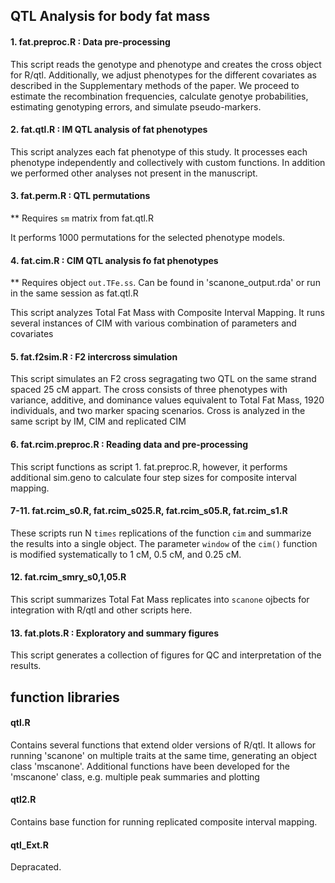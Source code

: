 ## QTL Analysis for body fat mass

#### 1. fat.preproc.R : Data pre-processing

This script reads the genotype and phenotype and creates the cross object for R/qtl.  Additionally, we adjust phenotypes for the different covariates as described in the Supplementary methods of the paper.  We proceed to estimate the recombination frequencies, calculate genotye probabilities, estimating genotyping errors, and simulate pseudo-markers.

#### 2. fat.qtl.R : IM QTL analysis of fat phenotypes

This script analyzes each fat phenotype of this study.  It processes each phenotype independently and collectively with custom functions.  In addition we performed other analyses not present in the manuscript.

#### 3. fat.perm.R : QTL permutations

** Requires `sm` matrix from fat.qtl.R

It performs 1000 permutations for the selected phenotype models.

#### 4. fat.cim.R : CIM QTL analysis fo fat phenotypes

** Requires object `out.TFe.ss`. Can be found in 'scanone_output.rda' or run in the same session as fat.qtl.R

This script analyzes Total Fat Mass with Composite Interval Mapping.  It runs several instances of CIM with various combination of parameters and covariates

#### 5. fat.f2sim.R : F2 intercross simulation

This script simulates an F2 cross segragating two QTL on the same strand spaced 25 cM appart.  The cross consists of three phenotypes with variance, additive, and dominance values equivalent to Total Fat Mass, 1920 individuals, and two marker spacing scenarios. Cross is analyzed in the same script by IM, CIM and replicated CIM

#### 6. fat.rcim.preproc.R : Reading data and pre-processing

This script functions as script 1. fat.preproc.R, however, it performs additional sim.geno to calculate four step sizes for composite interval mapping.

#### 7-11. fat.rcim_s0.R, fat.rcim_s025.R, fat.rcim_s05.R, fat.rcim_s1.R

These scripts run N ```times``` replications of the function ```cim``` and summarize the results into a single object.  The parameter ```window``` of the ```cim()``` function is modified systematically to 1 cM, 0.5 cM, and 0.25 cM.

#### 12. fat.rcim_smry_s0,1,05.R

This script summarizes Total Fat Mass replicates into ```scanone``` ojbects for integration with R/qtl and other scripts here.

#### 13. fat.plots.R : Exploratory and summary figures

This script generates a collection of figures for QC and interpretation of the results.


## function libraries

#### qtl.R

Contains several functions that extend older versions of R/qtl.  It allows for running 'scanone' on multiple traits at the same time, generating an object class 'mscanone'.  Additional functions have been developed for the 'mscanone' class, e.g. multiple peak summaries and plotting

#### qtl2.R

Contains base function for running replicated composite interval mapping.

#### qtl_Ext.R

Depracated.
